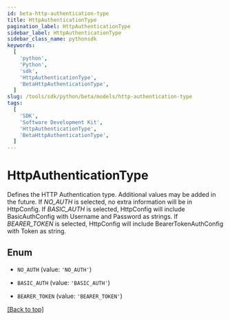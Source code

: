 ```yaml
---
id: beta-http-authentication-type
title: HttpAuthenticationType
pagination_label: HttpAuthenticationType
sidebar_label: HttpAuthenticationType
sidebar_class_name: pythonsdk
keywords:
  [
    'python',
    'Python',
    'sdk',
    'HttpAuthenticationType',
    'BetaHttpAuthenticationType',
  ]
slug: /tools/sdk/python/beta/models/http-authentication-type
tags:
  [
    'SDK',
    'Software Development Kit',
    'HttpAuthenticationType',
    'BetaHttpAuthenticationType',
  ]
---
```


# HttpAuthenticationType

Defines the HTTP Authentication type. Additional values may be added in the future. If _NO_AUTH_ is selected, no extra information will be in HttpConfig. If _BASIC_AUTH_ is selected, HttpConfig will include BasicAuthConfig with Username and Password as strings. If _BEARER_TOKEN_ is selected, HttpConfig will include BearerTokenAuthConfig with Token as string.

## Enum

- `NO_AUTH` (value: `'NO_AUTH'`)

- `BASIC_AUTH` (value: `'BASIC_AUTH'`)

- `BEARER_TOKEN` (value: `'BEARER_TOKEN'`)

[[Back to top]](#)
